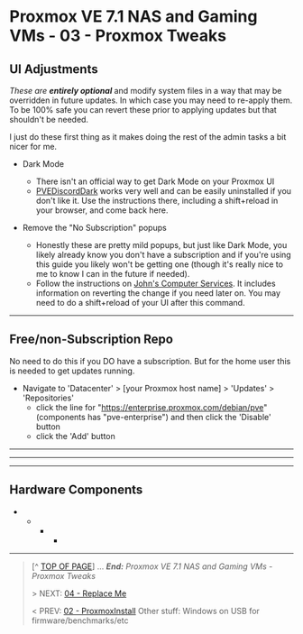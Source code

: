 # Proxmox VE 7.1 NAS and Gaming VMs - 03 - Proxmox Tweaks

## UI Adjustments

*These are* ***entirely optional*** and modify system files in a way that may be overridden in future updates. In which case you may need to re-apply them. To be 100% safe you can revert these prior to applying updates but that shouldn't be needed. 

I just do these first thing as it makes doing the rest of the admin tasks a bit nicer for me. 

* Dark Mode
    + There isn't an official way to get Dark Mode on your Proxmox UI
    + [PVEDiscordDark](https://github.com/Weilbyte/PVEDiscordDark) works very well and can be easily uninstalled if you don't like it. Use the instructions there, including a shift+reload in your browser, and come back here. 

* Remove the "No Subscription" popups
    + Honestly these are pretty mild popups, but just like Dark Mode, you likely already know you don't have a subscription and if you're using this guide you likely won't be getting one (though it's really nice to me to know I can in the future if needed). 
    + Follow the instructions on [John's Computer Services](https://johnscs.com/remove-proxmox51-subscription-notice/). It includes information on reverting the change if you need later on. You may need to do a shift+reload of your UI after this command. 

---

## Free/non-Subscription Repo

No need to do this if you DO have a subscription. But for the home user this is needed to get updates running. 

* Navigate to 'Datacenter' > [your Proxmox host name] > 'Updates' > 'Repositories'
    + click the line for "https://enterprise.proxmox.com/debian/pve" (components has "pve-enterprise") and then click the 'Disable' button
    + click the 'Add' button

---

---

---

## Hardware Components

* 
    + 
        - 
            * 

---
> [^ [TOP OF PAGE](#proxmox-ve-71-nas-and-gaming-vms---03---proxmox-tweaks)] ... ***End:*** *Proxmox VE 7.1 NAS and Gaming VMs - Proxmox Tweaks*
> 
> \> NEXT: [04 - Replace Me](03.ReplaceMe.md)
>
> \< PREV: [02 - ProxmoxInstall](02.ProxmoxInstall.md)
Other stuff: Windows on USB for firmware/benchmarks/etc
